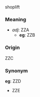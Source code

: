 shoplift
### Meaning
+ _adj_: ZZA
    + __eg__: ZZB

### Origin

ZZC

### Synonym

__eg__: ZZD

+ ZZE


